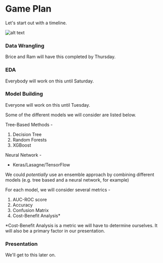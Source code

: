 # Game Plan

Let's start out with a timeline.

![alt text](https://github.com/ExSidius/KaggleWestNile/blob/master/imgs/FullSizeRender.jpg "I hope this is legible")

### Data Wrangling

Brice and Ram will have this completed by Thursday.

### EDA

Everybody will work on this until Saturday.

### Model Building

Everyone will work on this until Tuesday.

Some of the different models we will consider are listed below.

Tree-Based Methods - 
1. Decision Tree
2. Random Forests
3. XGBoost

Neural Network - 
* Keras/Lasagne/TensorFlow

We could *potentially* use an ensemble approach by combining different models (e.g. tree based and a neural network, for example)

For each model, we will consider several metrics - 
1. AUC-ROC score
2. Accuracy
3. Confusion Matrix
4. Cost-Benefit Analysis*

*Cost-Benefit Analysis is a metric we will have to determine ourselves. It will also be a primary factor in our presentation.

### Presentation

We'll get to this later on.